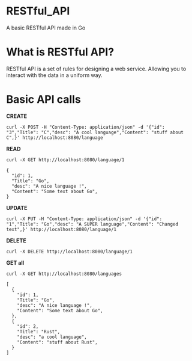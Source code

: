 # RESTful_API
A basic RESTful API made in Go
# What is RESTful API?
RESTful API is a set of rules for designing a web service.
Allowing you to interact with the data in a uniform way.
# Basic API calls
**CREATE**
```
curl -X POST -H "Content-Type: application/json" -d '{"id": "3","Title": "C","desc": "A cool language","Content": "stuff about C",}' http://localhost:8080/language
```
**READ**
```
curl -X GET http://localhost:8080/language/1
```
```
{
  "id": 1,
  "Title": "Go",
  "desc": "A nice language !",
  "Content": "Some text about Go",
}
```
**UPDATE**
```
curl -X PUT -H "Content-Type: application/json" -d '{"id": "1","Title": "Go","desc": "A SUPER language","Content": "Changed text",}' http://localhost:8080/language/1
```
**DELETE**
```
curl -X DELETE http://localhost:8080/language/1
```
**GET all**
```
curl -X GET http://localhost:8080/languages
```
```
[
  {
    "id": 1,
    "Title": "Go",
    "desc": "A nice language !",
    "Content": "Some text about Go",
  },
  {
    "id": 2,
    "Title": "Rust",
    "desc": "a cool language",
    "Content": "stuff about Rust",
  }
]
```